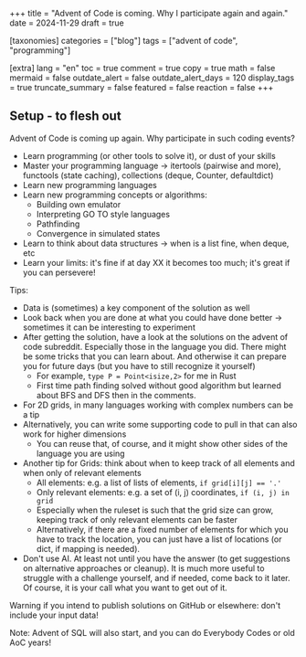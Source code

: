 +++
title = "Advent of Code is coming. Why I participate again and again."
date = 2024-11-29
draft = true

[taxonomies]
categories = ["blog"]
tags = ["advent of code", "programming"]

[extra]
lang = "en"
toc = true
comment = true
copy = true
math = false
mermaid = false
outdate_alert = false
outdate_alert_days = 120
display_tags = true
truncate_summary = false
featured = false
reaction = false
+++

## Setup - to flesh out
Advent of Code is coming up again. Why participate in such coding events?

- Learn programming (or other tools to solve it), or dust of your skills
- Master your programming language -> itertools (pairwise and more), functools (state caching), collections (deque, Counter, defaultdict)
- Learn new programming languages
- Learn new programming concepts or algorithms:
  - Building own emulator
  - Interpreting GO TO style languages
  - Pathfinding
  - Convergence in simulated states
- Learn to think about data structures -> when is a list fine, when deque, etc
- Learn your limits: it's fine if at day XX it becomes too much; it's great if you can persevere!

Tips:
- Data is (sometimes) a key component of the solution as well
- Look back when you are done at what you could have done better -> sometimes it can be interesting to experiment
- After getting the solution, have a look at the solutions on the advent of code subreddit. Especially those in the language you
did. There might be some tricks that you can learn about. And otherwise it can prepare you for future days (but you
have to still recognize it yourself)
  - For example, `type P = Point<isize,2>` for me in Rust
  - First time path finding solved without good algorithm but learned about BFS and DFS then in the comments.
- For 2D grids, in many languages working with complex numbers can be a tip
- Alternatively, you can write some supporting code to pull in that can also work for higher dimensions
  - You can reuse that, of course, and it might show other sides of the language you are using
- Another tip for Grids: think about when to keep track of all elements and when only of relevant elements
  - All elements: e.g. a list of lists of elements, `if grid[i][j] == '.'`
  - Only relevant elements: e.g. a set of (i, j) coordinates, `if (i, j) in grid`
  - Especially when the ruleset is such that the grid size can grow, keeping track of only relevant elements can be faster
  - Alternatively, if there are a fixed number of elements for which you have to track the location, you can just have a
  list of locations (or dict, if mapping is needed).
- Don't use AI. At least not until you have the answer (to get suggestions on alternative approaches or cleanup). It is
  much more useful to struggle with a challenge yourself, and if needed, come back to it later. Of course, it is your
  call what you want to get out of it.

Warning if you intend to publish solutions on GitHub or elsewhere: don't include your input data!

Note: Advent of SQL will also start, and you can do Everybody Codes or old AoC years!
